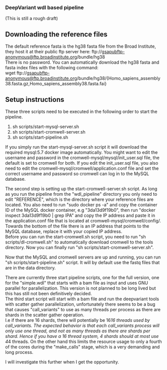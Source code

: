 ### DeepVariant wdl based pipeline  
(This is still a rough draft)

## Downloading the reference files  
The default reference fasta is the hg38 fasta file from the Broad Institute, they host it at their public ftp server here: ftp://gsapubftp-anonymous@ftp.broadinstitute.org/bundle/hg38  
There is no password. You can automatically download the hg38 fasta and fasta index files with the following command:  
wget ftp://gsapubftp-anonymous@ftp.broadinstitute.org/bundle/hg38/{Homo_sapiens_assembly38.fasta.gz,Homo_sapiens_assembly38.fasta.fai}


## Setup instructions
These three scripts need to be executed in the following order to start the pipeline.  
1. sh scripts/start-mysql-server.sh  
2. sh scripts/start-cromwell-server.sh  
3. sh scripts/start-pipeline.sh  

If you simply run the start-mysql-server.sh script it will download the required mysql:5.7 docker image automatically. You might want to edit the username and password in the cromwell-mysql/mysql/init_user.sql file, the default is set to cromwell for both. If you edit the init_user.sql file, you also need to edit the cromwell-mysql/cromwell/application.conf file and set the correct username and password so cromwell can log in to the MySQL database.  

The second step is setting up the start-cromwell-server.sh script. As long as you run the pipeline from the "wdl_pipeline" directory you only need to edit "REFERENCE", which is the directory where your reference files are located. You also need to run "sudo docker ps -a" and copy the container ID of the MySQL docker container, e.g "3da13d9f19b0", then run "docker inspect 3da13d9f19b0 | grep IPA" and copy the IP address and paste it in the application.conf file that is located at cromwell-mysql/cromwell/config/. Towards the bottom of the file there is an IP address that points to the MySQL database, replace it with your copied IP address.  
Before you can run the start-cromwell.sh script, you need to run "sh scripts/dl-cromwell.sh" to automatically download cromwell to the tools directory. Now you can finally run "sh scripts/start-cromwell-server.sh".

Now that the MySQL and cromwell servers are up and running, you can run "sh scripts/start-pipeline.sh" script. It will by default use the fastq files that are in the data directory.

There are currently three start pipeline scripts, one for the full version, one for the "simple.wdl" that starts with a bam file as input and uses GNU parallel for parallelization. This version is not planned to be long lived but this has still not been definitively decided.  
The third start script will start with a bam file and run the deepvariant tools with scatter gather parallelization, unfortunately there seems to be a bug that causes "call_variants" to use as many threads per process as there are shards in the scatter gather operation.  
I.e if there are 16 shards, there will potentially be 16*16 threads used by call_variants. The expected behavior is that each call_variants process will only use one thread, and not as many threads as there are shards _per shard_. Hence if you have a 16 thread system, 4 shards should at most use 4*4 threads. On the other hand this limits the resource usage to only a fourth of the cores during the "make_calls" stage, which is a very demanding and long process. 

I will investigate this further when I get the opportunity.
